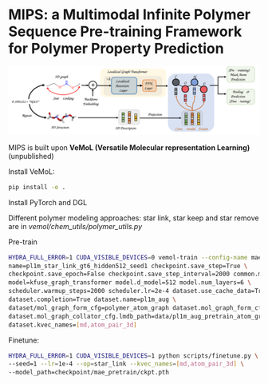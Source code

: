 # MIPS: a Multimodal Infinite Polymer Sequence Pre-training Framework for Polymer Property Prediction

![fail to find image](figures/pipeline.svg)

MIPS is built upon **VeMoL (Versatile Molecular representation Learning)** (unpublished)       

Install VeMoL:     
```bash
pip install -e .
```

Install PyTorch and DGL      

Different polymer modeling approaches: star link, star keep and star remove are in *vemol/chem_utils/polymer_utils.py*       

Pre-train
```bash
HYDRA_FULL_ERROR=1 CUDA_VISIBLE_DEVICES=0 vemol-train --config-name mae_pretrain \
name=pl1m_star_link_gt6_hidden512_seed1 checkpoint.save_step=True \
checkpoint.save_epoch=False checkpoint.save_step_interval=2000 common.max_steps=20000 \ common.seed=1 dataset.mol_graph_collator_cfg.downsize=-1 dataset.batch_size=1024 \
model=kfuse_graph_transformer model.d_model=512 model.num_layers=6 \
scheduler.warmup_steps=2000 scheduler.lr=2e-4 dataset.use_cache_data=True \
dataset.completion=True dataset.name=pl1m_aug \
dataset/mol_graph_form_cfg=polymer_atom_graph dataset.mol_graph_form_cfg.op=star_link \
dataset.mol_graph_collator_cfg.lmdb_path=data/pl1m_aug_pretrain_atom_graphs/lmdb \
dataset.kvec_names=[md,atom_pair_3d]
```

Finetune:  
```bash
HYDRA_FULL_ERROR=1 CUDA_VISIBLE_DEVICES=1 python scripts/finetune.py \
--seed=1 --lr=1e-4 --op=star_link --kvec_names=[md,atom_pair_3d] \
--model_path=checkpoint/mae_pretrain/ckpt.pth
```